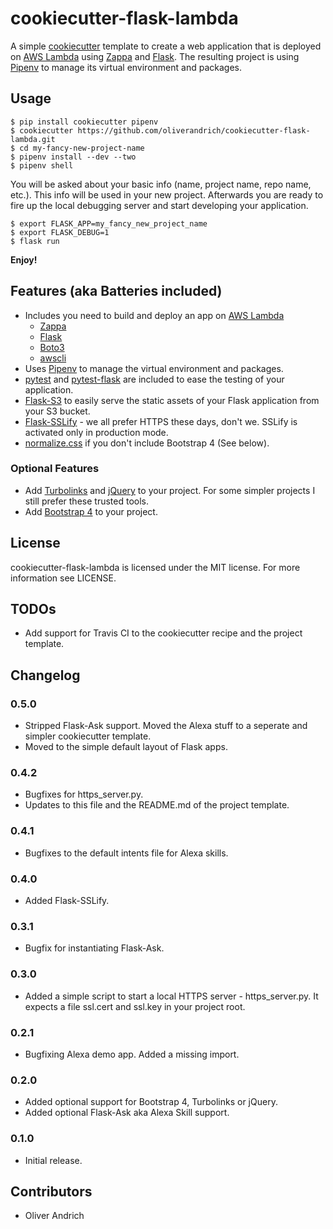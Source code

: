 # cookiecutter-flask-lambda

A simple [cookiecutter](https://cookiecutter.readthedocs.io/en/latest/)
template to create a web application that is deployed on
[AWS Lambda](https://aws.amazon.com/lambda/details/) using
[Zappa](https://www.zappa.io) and [Flask](http://flask.pocoo.org). The
resulting project is using [Pipenv](http://docs.pipenv.org/en/latest/) to
manage its virtual environment and packages.

## Usage

```
$ pip install cookiecutter pipenv
$ cookiecutter https://github.com/oliverandrich/cookiecutter-flask-lambda.git
$ cd my-fancy-new-project-name
$ pipenv install --dev --two
$ pipenv shell
```

You will be asked about your basic info (name, project name, repo name, etc.).
This info will be used in your new project. Afterwards you are ready to fire up
the local debugging server and start developing your application.

```
$ export FLASK_APP=my_fancy_new_project_name
$ export FLASK_DEBUG=1
$ flask run
```

**Enjoy!**

## Features (aka Batteries included)

 * Includes you need to build and deploy an app on
 [AWS Lambda](https://aws.amazon.com/lambda/details/)
    * [Zappa](https://www.zappa.io)
    * [Flask](http://flask.pocoo.org)
    * [Boto3](https://boto3.readthedocs.io/en/latest/)
    * [awscli](https://github.com/aws/aws-cli)
 * Uses [Pipenv](http://docs.pipenv.org/en/latest/) to manage the virtual
 environment and packages.
 * [pytest](http://doc.pytest.org/en/latest/) and
 [pytest-flask](https://pytest-flask.readthedocs.io/en/latest/) are included to
 ease the testing of your application.
 * [Flask-S3](http://flask-s3.readthedocs.io/en/latest/) to easily serve the
 static assets of your Flask application from your S3 bucket.
 * [Flask-SSLify](https://github.com/kennethreitz/flask-sslify) - we all prefer
 HTTPS these days, don't we. SSLify is activated only in production mode.
 * [normalize.css](https://necolas.github.io/normalize.css/) if you don't
 include Bootstrap 4 (See below).

### Optional Features

 * Add [Turbolinks](https://github.com/turbolinks/turbolinks)
 and [jQuery](http://jquery.com) to your project. For some simpler projects I
 still prefer these trusted tools.
 * Add [Bootstrap 4](https://v4-alpha.getbootstrap.com) to your project.

## License

cookiecutter-flask-lambda is licensed under the MIT license. For more
information see LICENSE.

## TODOs

 * Add support for Travis CI to the cookiecutter recipe and the project template.

## Changelog

### 0.5.0

 * Stripped Flask-Ask support. Moved the Alexa stuff to a seperate and simpler cookiecutter template.
 * Moved to the simple default layout of Flask apps.

### 0.4.2

 * Bugfixes for https_server.py.
 * Updates to this file and the README.md of the project template.

### 0.4.1

 * Bugfixes to the default intents file for Alexa skills.

### 0.4.0

 * Added Flask-SSLify.

### 0.3.1

 * Bugfix for instantiating Flask-Ask.

### 0.3.0

 * Added a simple script to start a local HTTPS server - https_server.py. It
 expects a file ssl.cert and ssl.key in your project root.

### 0.2.1

 * Bugfixing Alexa demo app. Added a missing import.

### 0.2.0

 * Added optional support for Bootstrap 4, Turbolinks or jQuery.
 * Added optional Flask-Ask aka Alexa Skill support.

### 0.1.0

 * Initial release.

## Contributors

 * Oliver Andrich
